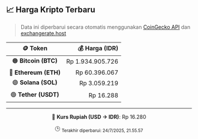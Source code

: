 

<!-- HARGA_KRIPTO -->
## 📈 Harga Kripto Terbaru

> Data ini diperbarui secara otomatis menggunakan [CoinGecko API](https://www.coingecko.com/) dan [exchangerate.host](https://exchangerate.host/)

<div align="center">

| 🪙 Token | 💰 Harga (IDR) |
|:------:|---------------:|
| 🟠 **Bitcoin (BTC)**   | Rp 1.934.905.726 |
| 🔵 **Ethereum (ETH)**  | Rp 60.396.067 |
| 🟣 **Solana (SOL)**    | Rp 3.059.219 |
| 🟢 **Tether (USDT)**   | Rp 16.288 |

---

💱 **Kurs Rupiah (USD → IDR)**: Rp 16.280

🕒 <sub>Terakhir diperbarui: 24/7/2025, 21.55.57</sub>

</div>
<!-- /HARGA_KRIPTO -->